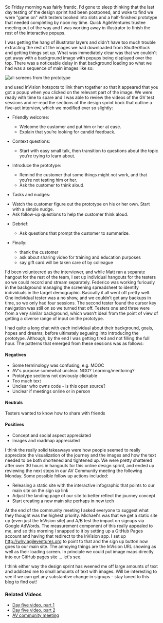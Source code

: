 So Friday morning was fairly frantic.  I'd gone to sleep thinking that the last day testing of the design sprint had been postponed, and woke to find we were "game on" with testers booked into slots and a half-finished prototype that needed completing by noon my time.  Quick AgileVentures trustee meeting out of the way and I was working away in illustrator to finish the rest of the interactive popups.

I was getting the hang of illustrator layers and didn't have too much trouble extracting the rest of the images we had downloaded from ShutterStock and getting things set up.  What was immediately clear was that we couldn't get away with a background image with popups being displayed over the top.  There was a noticeable delay in that background loading so what we had was a sequence of main images like so:

![all screens from the prototype](https://www.dropbox.com/s/uglnko00ybpwalu/Screenshot%202017-06-20%2009.25.02.png?dl=1)

and used InVision hotspots to link them together so that it appeared that you got a popup when you clicked on the relevant part of the image.  We were ready with time to spare and I was able to review the videos of the GV test sessions and re-read the sections of the design sprint book that outline a five-act interview, which we modified ever so slightly:

* Friendly welcome: 
  - Welcome the customer and put him or her at ease. 
  - Explain that you’re looking for candid feedback.
 
* Context questions:
  - Start with easy small talk, then transition to questions about the topic you’re trying to learn about.
 
* Introduce the prototype:
  - Remind the customer that some things might not work, and that you’re not testing him or her. 
  - Ask the customer to think aloud.

* Tasks and nudges: 
 - Watch the customer figure out the prototype on his or her own. Start with a simple nudge. 
 - Ask follow-up questions to help the customer think aloud.  
 
* Debrief:
  - Ask questions that prompt the customer to summarize. 
 
* Finally: 
  - thank the customer
  - ask about sharing video for training and education purposes
  - say gift card will be taken care of by colleague
  
I'd been volunteered as the interviewer, and while Matt ran a separate hangout for the rest of the team, I set up individual hangouts for the testers so we could record and stream separately.  Federico was working furiously in the background managing the screening spreadsheet to identify individuals in the target demographic.  Basically it all went off pretty well.  One individual tester was a no show, and we couldn't get any backups in time, so we only had four sessions.  The second tester found the cursor key navigation was still on so we turned that off.  Testers one and three were from a very similar background, which wasn't ideal from the point of view of getting a diverse range of input on the prototype.

I had quite a long chat with each individual about their background, goals, hopes and dreams; before ultimately segueing into introducing the prototype.  Although, by the end I was getting tired and not filling the full hour.  The patterns that emerged from these sessions was as follows:

#### Negatives 

* Some terminology was confusing, e.g. MOOC
* AV's purpose somewhat unclear. NGO? Learning/mentoring?
* Prototype sections not obviously clickable
* Too much text
* Unclear who owns code - is this open source?
* Unclear if meetings online or in person

#### Neutrals

Testers wanted to know how to share with friends

#### Positives

* Concept and social aspect appreciated
* Images and roadmap appreciated

I think the really solid takeaways were how people seemed to really appreciate the visualization of the journey and the images and how the text needed to be both shortened and tightened up.  We were pretty shattered after over 30 hours in hangouts for this online design sprint, and ended up reviewing the next steps in our AV Community meeting the following Monday.  Some possible follow up actions included:

* Releasing a static site with the interactive infographic that points to our main site on the sign up link
* Adjust the landing page of our site to better reflect the journey concept
* Start creating a new main site perhaps in new tech

At the end of the community meeting I asked everyone to suggest what they thought was the highest priority.  Michael's was that we get a static site up (even just the InVision site) and A/B test the impact on signups via Google AdWords.  The measurement component of this really appealed to me, and so this morning I snapped to it by setting up a GitHub Pages account and having that redirect to the InVision app.  I set up http://why.agileventures.org to point to that and the sign up button now goes to our main site.  The annoying things are the InVision URL showing as well as their loading screen.  In principle we could put image maps directly into our GitHub pages site ... let's see.

I think either way the design sprint has weened me off large amounts of text and addicted me to small amounts of text with images.  Will be interesting to see if we can get any substantive change in signups - stay tuned to this blog to find out!


### Related Videos

* [Day five video, part 1](https://www.youtube.com/watch?v=vVwO94ae96w)
* [Day five video, part 2](https://www.youtube.com/watch?v=BM7A-SBiFqk)
* [AV community meeting](http://youtu.be/Uao3p4k6qs0)

